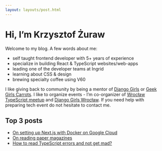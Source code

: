 ```yaml
---
layout: layouts/post.html
---
```


# Hi, I’m Krzysztof Żuraw

Welcome to my blog. A few words about me:

- self taught frontend developer with 5+ years of experience
- specialize in building React & TypeScript websites/web-apps
- leading one of the developer teams at Ingrid
- learning about CSS & design
- brewing specialty coffee using V60

I like giving back to community by being a mentor of [Django Girls](https://djangogirls.org/) or
[Geek Girls Carrots](https://gocarrots.org/). I like to organize events - I’m co-organizer of
[Wrocław TypeScript meetup](https://www.meetup.com/pl-PL/WrocTypeScript/) and
[Django Girls Wrocław](https://djangogirls.org/wroclaw/). If you need help with preparing tech event do not hesitate to contact me.

## Top 3 posts

- [On setting up Next.js with Docker on Google Cloud](/blog/2021/nextjs-docker-gcloud/)
- [On reading paper magazines](/blog/2021/paper-magazines/)
- [How to read TypeScript errors and not get mad?](/blog/2020/how-to-read-typescript-errors/)
